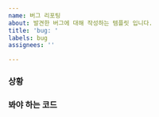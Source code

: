 ```yaml
---
name: 버그 리포팅
about: 발견한 버그에 대해 작성하는 템플릿 입니다.
title: 'bug: '
labels: bug
assignees: ''

---
```


### 상황

### 봐야 하는 코드
